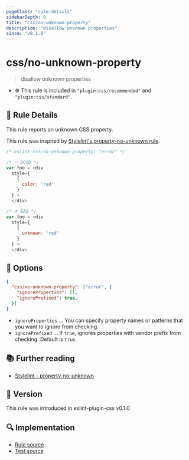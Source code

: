 ```yaml
---
pageClass: "rule-details"
sidebarDepth: 0
title: "css/no-unknown-property"
description: "disallow unknown properties"
since: "v0.1.0"
---
```


# css/no-unknown-property

> disallow unknown properties

- :gear: This rule is included in `"plugin:css/recommended"` and `"plugin:css/standard"`.

## :book: Rule Details

This rule reports an unknown CSS property.

This rule was inspired by [Stylelint's property-no-unknown rule](https://stylelint.io/user-guide/rules/list/property-no-unknown/).

<eslint-code-block>

```js
/* eslint css/no-unknown-property: "error" */

/* ✓ GOOD */
var foo = <div
  style={
    {
      color: 'red'
    }
  } >
  </div>

/* ✗ BAD */
var foo = <div
  style={
    {
      unknown: 'red'
    }
  } >
  </div>
```

</eslint-code-block>

## :wrench: Options

```json
{
  "css/no-unknown-property": ["error", {
    "ignoreProperties": [],
    "ignorePrefixed": true,
  }]
}
```

- `ignoreProperties` ... You can specify property names or patterns that you want to ignore from checking.
- `ignorePrefixed` ... If `true`, ignores properties with vendor prefix from checking. Default is `true`.

## :books: Further reading

- [Stylelint - property-no-unknown]

[Stylelint - property-no-unknown]: https://stylelint.io/user-guide/rules/list/property-no-unknown/

## :rocket: Version

This rule was introduced in eslint-plugin-css v0.1.0

## :mag: Implementation

- [Rule source](https://github.com/ota-meshi/eslint-plugin-css/blob/main/lib/rules/no-unknown-property.ts)
- [Test source](https://github.com/ota-meshi/eslint-plugin-css/blob/main/tests/lib/rules/no-unknown-property.ts)
